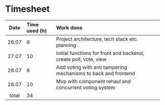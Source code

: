# Timesheet

| Date  | Time used (h) | Work done                                                        |
|:-----:|:--------------|:-----------------------------------------------------------------|
| 26.07 | 6             | Project architecture, tech stack etc. planning                   |
| 27.07 | 10            | Initial functions for front and backend, create poll, vote, view |
| 28.07 | 8             | Add voting with anti tampering mechanisms to back and frontend   |
| 28.07 | 10            | Mvp with component rehaul and concurrent voting system           |
| total | 34            |                                                                  |